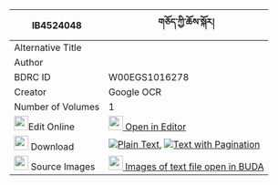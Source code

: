 |IB4524048|གཅོད་ཀྱི་ཆོས་སྐོར། 
| --- | --- 
|Alternative Title |
|Author | 
|BDRC ID | W00EGS1016278
|Creator | Google OCR
|Number of Volumes| 1
|<img width="25" src="https://img.icons8.com/color/25/000000/edit-property.png">Edit Online| [<img width="25" src="https://avatars.githubusercontent.com/u/45091458?s=200&v=4"> Open in Editor](http://editor.openpecha.org/IB4524048)
|<img width="25" src="https://img.icons8.com/fluent/48/000000/download-2.png"/>  Download | [![](https://img.icons8.com/color/20/000000/txt.png)Plain Text](https://github.com/Openpecha/IB4524048/releases/download/v1/cho_kyi_chokor_plain_IB4524048.zip), [![](https://img.icons8.com/color/20/000000/txt.png)Text with Pagination](https://github.com/Openpecha/IB4524048/releases/download/v1/cho_kyi_chokor_pages_IB4524048.zip)
|<img width="25" src="https://img.icons8.com/plasticine/100/000000/pictures-folder.png"/>  Source Images | [<img width="25" src="https://library.bdrc.io/icons/BUDA-small.svg"> Images of text file open in BUDA](https://library.bdrc.io/show/bdr:W00EGS1016278)